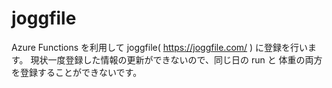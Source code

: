 # joggfile
Azure Functions を利用して joggfile( https://joggfile.com/ ) に登録を行います。
現状一度登録した情報の更新ができないので、同じ日の run と 体重の両方を登録することができないです。
